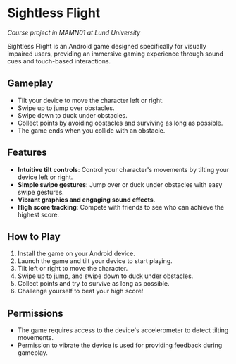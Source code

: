 # Sightless Flight
*Course project in MAMN01 at Lund University*

Sightless Flight is an Android game designed specifically for visually impaired users, providing an immersive gaming experience through sound cues and touch-based interactions.

## Gameplay
- Tilt your device to move the character left or right.
- Swipe up to jump over obstacles.
- Swipe down to duck under obstacles.
- Collect points by avoiding obstacles and surviving as long as possible.
- The game ends when you collide with an obstacle.

## Features
- **Intuitive tilt controls**: Control your character's movements by tilting your device left or right.
- **Simple swipe gestures**: Jump over or duck under obstacles with easy swipe gestures.
- **Vibrant graphics and engaging sound effects**.
- **High score tracking**: Compete with friends to see who can achieve the highest score.

## How to Play
1. Install the game on your Android device.
2. Launch the game and tilt your device to start playing.
3. Tilt left or right to move the character.
4. Swipe up to jump, and swipe down to duck under obstacles.
5. Collect points and try to survive as long as possible.
6. Challenge yourself to beat your high score!

## Permissions
- The game requires access to the device's accelerometer to detect tilting movements.
- Permission to vibrate the device is used for providing feedback during gameplay.
